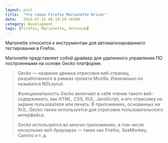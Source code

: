 ```yaml
---
layout: post
title:  "Что такое Firefox Marionette Driver"
date:   2016-07-15 00:19:29 +0300
category: Development
tags: [Firefox, Marionette, Selenium]
---
```

Marionette относится к инструментам для автоматизированного тестирования в Firefox.


Marionette представляет собой драйвер для удаленного управления  ПО построенными на основе Gecko платформе.
<!-- more -->

<blockquote>
Gecko — название движка отрисовки веб-страниц, разработанного в рамках проекта Mozilla. Изначально он назывался NGLayout.
<p>Функциональность Gecko включает в себя чтение такого веб-содержимого, как HTML, CSS, XUL, JavaScript, и его отрисовку на экране пользователя или печать. В приложениях, основанных на XUL, Gecko также используется для отрисовки пользовательского интерфейса.</p>
<p>Gecko используется во многих приложениях, в том числе нескольких веб-браузерах — таких как Firefox, SeaMonkey, Camino и т. д.</p>
</blockquote>
